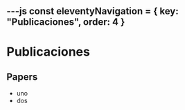 ---js
const eleventyNavigation = {
 key: "Publicaciones",
 order: 4
}
---

# Publicaciones

## Papers

* uno
* dos
